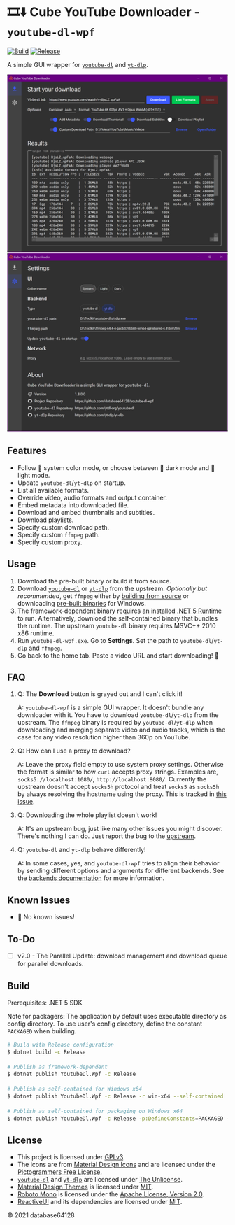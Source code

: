 # 🎞⬇ Cube YouTube Downloader - `youtube-dl-wpf`

[![Build](https://github.com/database64128/youtube-dl-wpf/workflows/Build/badge.svg)](https://github.com/database64128/youtube-dl-wpf/actions?query=workflow%3ABuild)
[![Release](https://github.com/database64128/youtube-dl-wpf/workflows/Release/badge.svg)](https://github.com/database64128/youtube-dl-wpf/actions?query=workflow%3ARelease)

A simple GUI wrapper for [`youtube-dl`](https://github.com/ytdl-org/youtube-dl) and [`yt-dlp`](https://github.com/yt-dlp/yt-dlp).

![Home](home.webp "Home")
![Settings](settings.webp "Settings")

## Features

- Follow 🎨 system color mode, or choose between 🌃 dark mode and 🔆 light mode.
- Update `youtube-dl`/`yt-dlp` on startup.
- List all available formats.
- Override video, audio formats and output container.
- Embed metadata into downloaded file.
- Download and embed thumbnails and subtitles.
- Download playlists.
- Specify custom download path.
- Specify custom `ffmpeg` path.
- Specify custom proxy.

## Usage

1. Download the pre-built binary or build it from source.
2. Download [`youtube-dl`](https://github.com/ytdl-org/youtube-dl) or [`yt-dlp`](https://github.com/yt-dlp/yt-dlp) from the upstream. _Optionally but recommended_, get `ffmpeg` either by [building from source](https://www.ffmpeg.org/) or downloading [pre-built binaries](https://ffmpeg.zeranoe.com/builds/) for Windows.
3. The framework-dependent binary requires an installed [.NET 5 Runtime](https://dotnet.microsoft.com/download/dotnet/5.0) to run. Alternatively, download the self-contained binary that bundles the runtime. The upstream `youtube-dl` binary requires MSVC++ 2010 x86 runtime.
4. Run `youtube-dl-wpf.exe`. Go to __Settings__. Set the path to `youtube-dl`/`yt-dlp` and `ffmpeg`.
5. Go back to the home tab. Paste a video URL and start downloading! 🚀

## FAQ

1.  Q: The __Download__ button is grayed out and I can't click it!

    A: `youtube-dl-wpf` is a simple GUI wrapper. It doesn't bundle any downloader with it. You have to download `youtube-dl`/`yt-dlp` from the upstream. The `ffmpeg` binary is required by `youtube-dl`/`yt-dlp` when downloading and merging separate video and audio tracks, which is the case for any video resolution higher than 360p on YouTube.

2.  Q: How can I use a proxy to download?

    A: Leave the proxy field empty to use system proxy settings. Otherwise the format is similar to how `curl` accepts proxy strings. Examples are, `socks5://localhost:1080/`, `http://localhost:8080/`. Currently the upstream doesn't accept `socks5h` protocol and treat `socks5` as `socks5h` by always resolving the hostname using the proxy. This is tracked in [this issue](https://github.com/ytdl-org/youtube-dl/issues/22618).

3.  Q: Downloading the whole playlist doesn't work!

    A: It's an upstream bug, just like many other issues you might discover. There's nothing I can do. Just report the bug to the [upstream](https://github.com/ytdl-org/youtube-dl).

4.  Q: `youtube-dl` and `yt-dlp` behave differently!

    A: In some cases, yes, and `youtube-dl-wpf` tries to align their behavior by sending different options and arguments for different backends. See the [backends documentation](Backends.md) for more information.

## Known Issues

- 🎉 No known issues!

## To-Do

- [ ] v2.0 - The Parallel Update: download management and download queue for parallel downloads.

## Build

Prerequisites: .NET 5 SDK

Note for packagers: The application by default uses executable directory as config directory. To use user's config directory, define the constant `PACKAGED` when building.

```bash
# Build with Release configuration
$ dotnet build -c Release

# Publish as framework-dependent
$ dotnet publish YoutubeDl.Wpf -c Release

# Publish as self-contained for Windows x64
$ dotnet publish YoutubeDl.Wpf -c Release -r win-x64 --self-contained

# Publish as self-contained for packaging on Windows x64
$ dotnet publish YoutubeDl.Wpf -c Release -p:DefineConstants=PACKAGED -r win-x64 --self-contained
```

## License

- This project is licensed under [GPLv3](LICENSE).
- The icons are from [Material Design Icons](https://materialdesignicons.com/) and are licensed under the [Pictogrammers Free License](https://dev.materialdesignicons.com/license).
- [`youtube-dl`](https://github.com/ytdl-org/youtube-dl) and [`yt-dlp`](https://github.com/yt-dlp/yt-dlp) are licensed under [The Unlicense](https://github.com/ytdl-org/youtube-dl/blob/master/LICENSE).
- [Material Design Themes](https://github.com/MaterialDesignInXAML/MaterialDesignInXamlToolkit) is licensed under [MIT](https://github.com/MaterialDesignInXAML/MaterialDesignInXamlToolkit/blob/master/LICENSE).
- [Roboto Mono](https://fonts.google.com/specimen/Roboto+Mono) is licensed under the [Apache License, Version 2.0](https://www.apache.org/licenses/LICENSE-2.0).
- [ReactiveUI](https://github.com/reactiveui/ReactiveUI) and its dependencies are licensed under [MIT](https://github.com/reactiveui/ReactiveUI/blob/main/LICENSE).

© 2021 database64128
